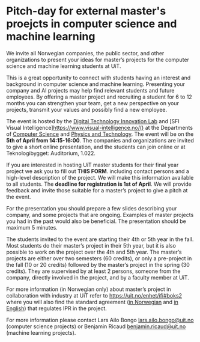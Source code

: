 # Pitch-day for external master's proejcts in computer science and machine learning

We invite all Norwegian companies, the public sector, and other organizations to present your ideas for master’s projects for the computer science and machine learning students at UiT. 

This is a great opportunity to connect with students having an interest and background in computer science and machine learning. Presenting your company and AI projects may help find relevant students and future employees. By offering a master project and recruiting a student for 6 to 12 months you can strengthen your team, get a new perspective on your projects, transmit your values and possibly find a new employee.

The event is hosted by the [Digital Technology Innovation Lab](https://uit-dtil.github.io/) and [SFI Visual Intelligence]https://www.visual-intelligence.no/() at the Departments of [Computer Science](https://uit.no/enhet/ifi) and [Physics and Technology](https://uit.no/enhet/ift). The event will be on the **5th of April from 14:15-16:00**. The companies and organizations are invited to give a short online presentation, and the students can join online or at Teknologibygget: Auditorium, 1.022. 

If you are interested in hosting UiT master students for their final year project we ask you to fill out **THIS FORM**. including contact persons and a high-level description of the project. We will make this information available to all students. The **deadline for registration is 1st of April**. We will provide feedback and invite those suitable for a master’s project to give a pitch at the event.

For the presentation you should prepare a few slides describing your company, and some projects that are ongoing. Examples of master projects you had in the past would also be beneficial. The presentation should be maximum 5 minutes.

The students invited to the event are starting their 4th or 5th year in the fall. Most students do their master’s project in their 5th year, but it is also possible to work on the project over the 4th and 5th year. The master’s projects are either over two semesters (60 credits), or only a pre-project in the fall (10 or 20 credits) followed by the master’s project in the spring (30 credits). They are supervised by at least 2 persons, someone from the company, directly involved in the project, and by a faculty member at UiT. 

For more information (in Norwegian only) about master’s project in collaboration with industry at UiT refer to https://uit.no/enhet/ifi#boks2 where you will also find the standard agreement ([in Norwegian](https://uit.instructure.com/files/1799466/download?download_frd=1) and [in English](https://uit.instructure.com/files/1799467/download?download_frd=1)) that regulates IPR in the project.

For more information please contact Lars Ailo Bongo <lars.ailo.bongo@uit.no> (computer science projects) or Benjamin Ricaud <benjamin.ricaud@uit.no> (machine learning projects).
